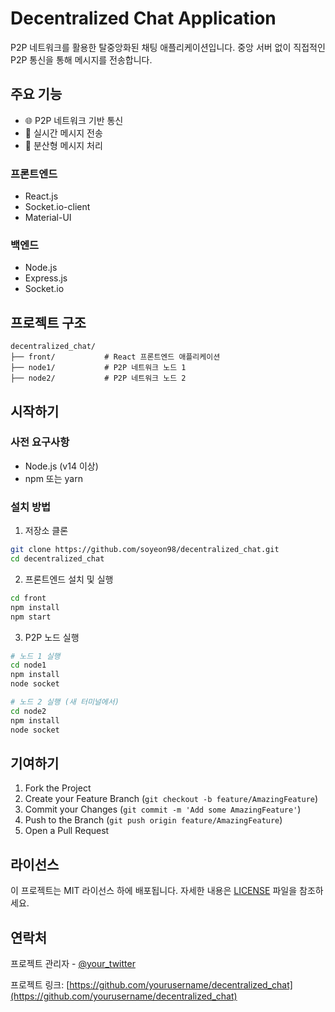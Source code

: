 # Decentralized Chat Application

P2P 네트워크를 활용한 탈중앙화된 채팅 애플리케이션입니다. 중앙 서버 없이 직접적인 P2P 통신을 통해 메시지를 전송합니다.

## 주요 기능

- 🌐 P2P 네트워크 기반 통신
- 💬 실시간 메시지 전송
- 🔄 분산형 메시지 처리


### 프론트엔드
- React.js
- Socket.io-client
- Material-UI

### 백엔드
- Node.js
- Express.js
- Socket.io

## 프로젝트 구조

```
decentralized_chat/
├── front/           # React 프론트엔드 애플리케이션
├── node1/           # P2P 네트워크 노드 1
├── node2/           # P2P 네트워크 노드 2
```

## 시작하기

### 사전 요구사항
- Node.js (v14 이상)
- npm 또는 yarn

### 설치 방법

1. 저장소 클론
```bash
git clone https://github.com/soyeon98/decentralized_chat.git
cd decentralized_chat
```

2. 프론트엔드 설치 및 실행
```bash
cd front
npm install
npm start
```

3. P2P 노드 실행
```bash
# 노드 1 실행
cd node1
npm install
node socket

# 노드 2 실행 (새 터미널에서)
cd node2
npm install
node socket
```

## 기여하기

1. Fork the Project
2. Create your Feature Branch (`git checkout -b feature/AmazingFeature`)
3. Commit your Changes (`git commit -m 'Add some AmazingFeature'`)
4. Push to the Branch (`git push origin feature/AmazingFeature`)
5. Open a Pull Request

## 라이선스

이 프로젝트는 MIT 라이선스 하에 배포됩니다. 자세한 내용은 [LICENSE](LICENSE) 파일을 참조하세요.

## 연락처

프로젝트 관리자 - [@your_twitter](https://twitter.com/your_twitter)

프로젝트 링크: [https://github.com/yourusername/decentralized_chat](https://github.com/yourusername/decentralized_chat) 